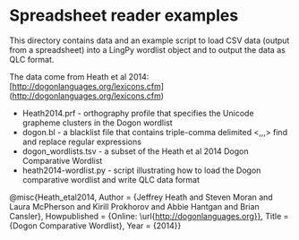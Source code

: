 Spreadsheet reader examples
===========================

This directory contains data and an example script to load CSV data (output from a spreadsheet) into a LingPy wordlist object and to output the data as QLC format.

The data come from Heath et al 2014: [http://dogonlanguages.org/lexicons.cfm] (http://dogonlanguages.org/lexicons.cfm)

- Heath2014.prf - orthography profile that specifies the Unicode grapheme clusters in the Dogon wordlist
- dogon.bl - a blacklist file that contains triple-comma delimited <,,,> find and replace regular expressions
- dogon_wordlists.tsv - a subset of the Heath et al 2014 Dogon Comparative Wordlist
- heath2014-wordlist.py - script illustrating how to load the Dogon comparative wordlist and write QLC data format


@misc{Heath_etal2014,
	Author = {Jeffrey Heath and Steven Moran and Laura McPherson and Kirill Prokhorov and Abbie Hantgan and Brian Cansler},
	Howpublished = {Online: \url{http://dogonlanguages.org}},
	Title = {Dogon Comparative Wordlist},
	Year = {2014}}

